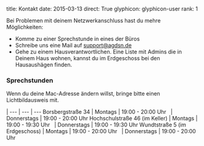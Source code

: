 title: Kontakt
date: 2015-03-13
direct: True
glyphicon: glyphicon-user
rank: 1

Bei Problemen mit deinem Netzwerkanschluss hast du mehre Möglichkeiten:

*  Komme zu einer Sprechstunde in eines der Büros
*  Schreibe uns eine Mail auf support@agdsn.de
*  Gehe zu einem Hausverantwortlichen. Eine Liste mit Admins die in Deinem Haus wohnen, kannst du im Erdgeschoss bei den Hausaushägen finden.

### Sprechstunden

Wenn du deine Mac-Adresse ändern willst, bringe bitte einen Lichtbildausweis mit.

 |
--- | --- | ---
Borsbergstraße 34			| Montags	| 19:00 - 20:00 Uhr
&nbsp;					| Donnerstags	| 19:00 - 20:00 Uhr
Hochschulstraße 46 (im Keller)		| Montags 	| 19:00 - 19:30 Uhr
&nbsp;					| Donnerstags	| 19:00 - 19:30 Uhr
Wundtstraße 5 (im Erdgeschoss)		| Montags	| 19:00 - 20:00 Uhr
&nbsp;					| Donnerstags	| 19:00 - 20:00 Uhr
